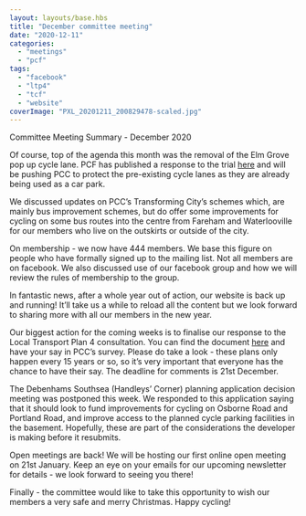 ```yaml
---
layout: layouts/base.hbs
title: "December committee meeting"
date: "2020-12-11"
categories: 
  - "meetings"
  - "pcf"
tags: 
  - "facebook"
  - "ltp4"
  - "tcf"
  - "website"
coverImage: "PXL_20201211_200829478-scaled.jpg"
---
```


Committee Meeting Summary - December 2020

Of course, top of the agenda this month was the removal of the Elm Grove pop up cycle lane. PCF has published a response to the trial [here](/statement-on-elm-grove-cycle-lane-trial/) and will be pushing PCC to protect the pre-existing cycle lanes as they are already being used as a car park. 

We discussed updates on PCC’s Transforming City’s schemes which, are mainly bus improvement schemes, but do offer some improvements for cycling on some bus routes into the centre from Fareham and Waterlooville for our members who live on the outskirts or outside of the city. 

On membership - we now have 444 members. We base this figure on people who have formally signed up to the mailing list. Not all members are on facebook. We also discussed use of our facebook group and how we will review the rules of membership to the group. 

In fantastic news, after a whole year out of action, our website is back up and running! It’ll take us a while to reload all the content but we look forward to sharing more with all our members in the new year. 

Our biggest action for the coming weeks is to finalise our response to the Local Transport Plan 4 consultation. You can find the document [here](https://l.facebook.com/l.php?u=https%3A%2F%2Ftravel.portsmouth.gov.uk%2Fschemes%2Ftransport-strategy-2020%2F%3Ffbclid%3DIwAR3FWu-uT3Ru_GrdrZIGIUXjRQXRLFOgmuQEHm7F1fFyn3lR6Xnl_5hKrpg&h=AT3GsPsHad_HWoNxkt5K8SoZ7n6WaB8fi_GU8bPYzmsQvg3QIM4PV5ZVM7izR6WcVyIIoVbBA3fEGr13t1KjzFuyS3vrCBd_LvVwlMp4JQw0GRkUmQwyj_8Q5J8FXosvbg&__tn__=-UK*F&c[0]=AT235MLDL9phbveI-aQAs0FOa_sevNnPOPNJrWCaaOVLWanA7HcwYBpbv6U1rbwCrPH5EwSVKd4x0s8DCzfGQIsZlQKq_Iu2xmmcvkYUXFCzxUno_zglnZXZ3Jb27eDvMbNvouzl3GflV3Nhstu8eI8lbEL5EbJRWFAhJVvjDE38B9YBMc2kW8iTuM1wwX_B2JKQ5ufio5ZxKWBiHWzO2SyH4LvgRi5FQz2MyaHInBk) and have your say in PCC’s survey. Please do take a look - these plans only happen every 15 years or so, so it’s very important that everyone has the chance to have their say. The deadline for comments is 21st December. 

The Debenhams Southsea (Handleys’ Corner) planning application decision meeting was postponed this week. We responded to this application saying that it should look to fund improvements for cycling on Osborne Road and Portland Road, and improve access to the planned cycle parking facilities in the basement. Hopefully, these are part of the considerations the developer is making before it resubmits. 

Open meetings are back! We will be hosting our first online open meeting on 21st January. Keep an eye on your emails for our upcoming newsletter for details - we look forward to seeing you there! 

Finally - the committee would like to take this opportunity to wish our members a very safe and merry Christmas. Happy cycling!
